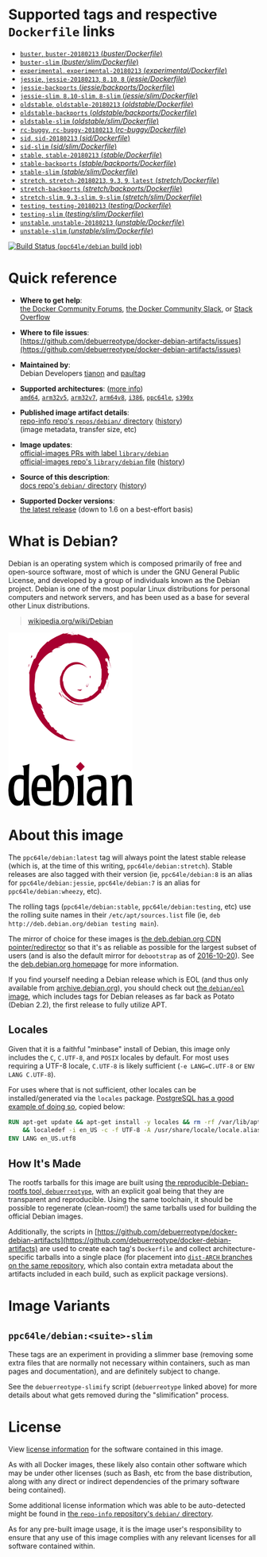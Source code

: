 <!--

********************************************************************************

WARNING:

    DO NOT EDIT "debian/README.md"

    IT IS AUTO-GENERATED

    (from the other files in "debian/" combined with a set of templates)

********************************************************************************

-->

# Supported tags and respective `Dockerfile` links

-	[`buster`, `buster-20180213` (*buster/Dockerfile*)](https://github.com/debuerreotype/docker-debian-artifacts/blob/4136adf31f80dcb242b51b3a5538f68586bcdbaf/buster/Dockerfile)
-	[`buster-slim` (*buster/slim/Dockerfile*)](https://github.com/debuerreotype/docker-debian-artifacts/blob/4136adf31f80dcb242b51b3a5538f68586bcdbaf/buster/slim/Dockerfile)
-	[`experimental`, `experimental-20180213` (*experimental/Dockerfile*)](https://github.com/debuerreotype/docker-debian-artifacts/blob/4136adf31f80dcb242b51b3a5538f68586bcdbaf/experimental/Dockerfile)
-	[`jessie`, `jessie-20180213`, `8.10`, `8` (*jessie/Dockerfile*)](https://github.com/debuerreotype/docker-debian-artifacts/blob/4136adf31f80dcb242b51b3a5538f68586bcdbaf/jessie/Dockerfile)
-	[`jessie-backports` (*jessie/backports/Dockerfile*)](https://github.com/debuerreotype/docker-debian-artifacts/blob/4136adf31f80dcb242b51b3a5538f68586bcdbaf/jessie/backports/Dockerfile)
-	[`jessie-slim`, `8.10-slim`, `8-slim` (*jessie/slim/Dockerfile*)](https://github.com/debuerreotype/docker-debian-artifacts/blob/4136adf31f80dcb242b51b3a5538f68586bcdbaf/jessie/slim/Dockerfile)
-	[`oldstable`, `oldstable-20180213` (*oldstable/Dockerfile*)](https://github.com/debuerreotype/docker-debian-artifacts/blob/4136adf31f80dcb242b51b3a5538f68586bcdbaf/oldstable/Dockerfile)
-	[`oldstable-backports` (*oldstable/backports/Dockerfile*)](https://github.com/debuerreotype/docker-debian-artifacts/blob/4136adf31f80dcb242b51b3a5538f68586bcdbaf/oldstable/backports/Dockerfile)
-	[`oldstable-slim` (*oldstable/slim/Dockerfile*)](https://github.com/debuerreotype/docker-debian-artifacts/blob/4136adf31f80dcb242b51b3a5538f68586bcdbaf/oldstable/slim/Dockerfile)
-	[`rc-buggy`, `rc-buggy-20180213` (*rc-buggy/Dockerfile*)](https://github.com/debuerreotype/docker-debian-artifacts/blob/4136adf31f80dcb242b51b3a5538f68586bcdbaf/rc-buggy/Dockerfile)
-	[`sid`, `sid-20180213` (*sid/Dockerfile*)](https://github.com/debuerreotype/docker-debian-artifacts/blob/4136adf31f80dcb242b51b3a5538f68586bcdbaf/sid/Dockerfile)
-	[`sid-slim` (*sid/slim/Dockerfile*)](https://github.com/debuerreotype/docker-debian-artifacts/blob/4136adf31f80dcb242b51b3a5538f68586bcdbaf/sid/slim/Dockerfile)
-	[`stable`, `stable-20180213` (*stable/Dockerfile*)](https://github.com/debuerreotype/docker-debian-artifacts/blob/4136adf31f80dcb242b51b3a5538f68586bcdbaf/stable/Dockerfile)
-	[`stable-backports` (*stable/backports/Dockerfile*)](https://github.com/debuerreotype/docker-debian-artifacts/blob/4136adf31f80dcb242b51b3a5538f68586bcdbaf/stable/backports/Dockerfile)
-	[`stable-slim` (*stable/slim/Dockerfile*)](https://github.com/debuerreotype/docker-debian-artifacts/blob/4136adf31f80dcb242b51b3a5538f68586bcdbaf/stable/slim/Dockerfile)
-	[`stretch`, `stretch-20180213`, `9.3`, `9`, `latest` (*stretch/Dockerfile*)](https://github.com/debuerreotype/docker-debian-artifacts/blob/4136adf31f80dcb242b51b3a5538f68586bcdbaf/stretch/Dockerfile)
-	[`stretch-backports` (*stretch/backports/Dockerfile*)](https://github.com/debuerreotype/docker-debian-artifacts/blob/4136adf31f80dcb242b51b3a5538f68586bcdbaf/stretch/backports/Dockerfile)
-	[`stretch-slim`, `9.3-slim`, `9-slim` (*stretch/slim/Dockerfile*)](https://github.com/debuerreotype/docker-debian-artifacts/blob/4136adf31f80dcb242b51b3a5538f68586bcdbaf/stretch/slim/Dockerfile)
-	[`testing`, `testing-20180213` (*testing/Dockerfile*)](https://github.com/debuerreotype/docker-debian-artifacts/blob/4136adf31f80dcb242b51b3a5538f68586bcdbaf/testing/Dockerfile)
-	[`testing-slim` (*testing/slim/Dockerfile*)](https://github.com/debuerreotype/docker-debian-artifacts/blob/4136adf31f80dcb242b51b3a5538f68586bcdbaf/testing/slim/Dockerfile)
-	[`unstable`, `unstable-20180213` (*unstable/Dockerfile*)](https://github.com/debuerreotype/docker-debian-artifacts/blob/4136adf31f80dcb242b51b3a5538f68586bcdbaf/unstable/Dockerfile)
-	[`unstable-slim` (*unstable/slim/Dockerfile*)](https://github.com/debuerreotype/docker-debian-artifacts/blob/4136adf31f80dcb242b51b3a5538f68586bcdbaf/unstable/slim/Dockerfile)

[![Build Status](https://doi-janky.infosiftr.net/job/multiarch/job/ppc64le/job/debian/badge/icon) (`ppc64le/debian` build job)](https://doi-janky.infosiftr.net/job/multiarch/job/ppc64le/job/debian/)

# Quick reference

-	**Where to get help**:  
	[the Docker Community Forums](https://forums.docker.com/), [the Docker Community Slack](https://blog.docker.com/2016/11/introducing-docker-community-directory-docker-community-slack/), or [Stack Overflow](https://stackoverflow.com/search?tab=newest&q=docker)

-	**Where to file issues**:  
	[https://github.com/debuerreotype/docker-debian-artifacts/issues](https://github.com/debuerreotype/docker-debian-artifacts/issues)

-	**Maintained by**:  
	Debian Developers [tianon](https://qa.debian.org/developer.php?login=tianon) and [paultag](https://qa.debian.org/developer.php?login=paultag)

-	**Supported architectures**: ([more info](https://github.com/docker-library/official-images#architectures-other-than-amd64))  
	[`amd64`](https://hub.docker.com/r/amd64/debian/), [`arm32v5`](https://hub.docker.com/r/arm32v5/debian/), [`arm32v7`](https://hub.docker.com/r/arm32v7/debian/), [`arm64v8`](https://hub.docker.com/r/arm64v8/debian/), [`i386`](https://hub.docker.com/r/i386/debian/), [`ppc64le`](https://hub.docker.com/r/ppc64le/debian/), [`s390x`](https://hub.docker.com/r/s390x/debian/)

-	**Published image artifact details**:  
	[repo-info repo's `repos/debian/` directory](https://github.com/docker-library/repo-info/blob/master/repos/debian) ([history](https://github.com/docker-library/repo-info/commits/master/repos/debian))  
	(image metadata, transfer size, etc)

-	**Image updates**:  
	[official-images PRs with label `library/debian`](https://github.com/docker-library/official-images/pulls?q=label%3Alibrary%2Fdebian)  
	[official-images repo's `library/debian` file](https://github.com/docker-library/official-images/blob/master/library/debian) ([history](https://github.com/docker-library/official-images/commits/master/library/debian))

-	**Source of this description**:  
	[docs repo's `debian/` directory](https://github.com/docker-library/docs/tree/master/debian) ([history](https://github.com/docker-library/docs/commits/master/debian))

-	**Supported Docker versions**:  
	[the latest release](https://github.com/docker/docker-ce/releases/latest) (down to 1.6 on a best-effort basis)

# What is Debian?

Debian is an operating system which is composed primarily of free and open-source software, most of which is under the GNU General Public License, and developed by a group of individuals known as the Debian project. Debian is one of the most popular Linux distributions for personal computers and network servers, and has been used as a base for several other Linux distributions.

> [wikipedia.org/wiki/Debian](https://en.wikipedia.org/wiki/Debian)

![logo](https://raw.githubusercontent.com/docker-library/docs/b449be7df57e9ed9086bb5821bfb5d6cdc5d67a4/debian/logo.png)

# About this image

The `ppc64le/debian:latest` tag will always point the latest stable release (which is, at the time of this writing, `ppc64le/debian:stretch`). Stable releases are also tagged with their version (ie, `ppc64le/debian:8` is an alias for `ppc64le/debian:jessie`, `ppc64le/debian:7` is an alias for `ppc64le/debian:wheezy`, etc).

The rolling tags (`ppc64le/debian:stable`, `ppc64le/debian:testing`, etc) use the rolling suite names in their `/etc/apt/sources.list` file (ie, `deb http://deb.debian.org/debian testing main`).

The mirror of choice for these images is [the deb.debian.org CDN pointer/redirector](https://deb.debian.org) so that it's as reliable as possible for the largest subset of users (and is also the default mirror for `debootstrap` as of [2016-10-20](https://anonscm.debian.org/cgit/d-i/debootstrap.git/commit/?id=9e8bc60ad1ccf3a25ce7890526b70059f3e770de)). See the [deb.debian.org homepage](https://deb.debian.org) for more information.

If you find yourself needing a Debian release which is EOL (and thus only available from [archive.debian.org](http://archive.debian.org)), you should check out [the `debian/eol` image](https://hub.docker.com/r/debian/eol/), which includes tags for Debian releases as far back as Potato (Debian 2.2), the first release to fully utilize APT.

## Locales

Given that it is a faithful "minbase" install of Debian, this image only includes the `C`, `C.UTF-8`, and `POSIX` locales by default. For most uses requiring a UTF-8 locale, `C.UTF-8` is likely sufficient (`-e LANG=C.UTF-8` or `ENV LANG C.UTF-8`).

For uses where that is not sufficient, other locales can be installed/generated via the `locales` package. [PostgreSQL has a good example of doing so](https://github.com/docker-library/postgres/blob/69bc540ecfffecce72d49fa7e4a46680350037f9/9.6/Dockerfile#L21-L24), copied below:

```dockerfile
RUN apt-get update && apt-get install -y locales && rm -rf /var/lib/apt/lists/* \
	&& localedef -i en_US -c -f UTF-8 -A /usr/share/locale/locale.alias en_US.UTF-8
ENV LANG en_US.utf8
```

## How It's Made

The rootfs tarballs for this image are built using [the reproducible-Debian-rootfs tool, `debuerreotype`](https://github.com/debuerreotype/debuerreotype), with an explicit goal being that they are transparent and reproducible. Using the same toolchain, it should be possible to regenerate (clean-room!) the same tarballs used for building the official Debian images.

Additionally, the scripts in [https://github.com/debuerreotype/docker-debian-artifacts](https://github.com/debuerreotype/docker-debian-artifacts) are used to create each tag's `Dockerfile` and collect architecture-specific tarballs into a single place (for placement into [`dist-ARCH` branches on the same repository](https://github.com/debuerreotype/docker-debian-artifacts/branches), which also contain extra metadata about the artifacts included in each build, such as explicit package versions).

# Image Variants

## `ppc64le/debian:<suite>-slim`

These tags are an experiment in providing a slimmer base (removing some extra files that are normally not necessary within containers, such as man pages and documentation), and are definitely subject to change.

See the `debuerreotype-slimify` script (`debuerreotype` linked above) for more details about what gets removed during the "slimification" process.

# License

View [license information](https://www.debian.org/social_contract#guidelines) for the software contained in this image.

As with all Docker images, these likely also contain other software which may be under other licenses (such as Bash, etc from the base distribution, along with any direct or indirect dependencies of the primary software being contained).

Some additional license information which was able to be auto-detected might be found in [the `repo-info` repository's `debian/` directory](https://github.com/docker-library/repo-info/tree/master/repos/debian).

As for any pre-built image usage, it is the image user's responsibility to ensure that any use of this image complies with any relevant licenses for all software contained within.
